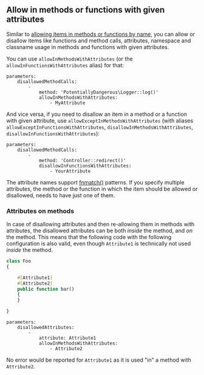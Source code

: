 ## Allow in methods or functions with given attributes

Similar to [allowing items in methods or functions by name](allow-in-methods.md), you can allow or disallow items like functions and method calls, attributes, namespace and classname usage in methods and functions with given attributes.

You can use `allowInMethodsWithAttributes` (or the `allowInFunctionsWithAttributes` alias) for that:

```neon
parameters:
    disallowedMethodCalls:
        -
            method: 'PotentiallyDangerous\Logger::log()'
            allowInMethodsWithAttributes:
                - MyAttribute
```

And vice versa, if you need to disallow an item in a method or a function with given attribute, use `allowExceptInMethodsWithAttributes` (with aliases `allowExceptInFunctionsWithAttributes`, `disallowInMethodsWithAttributes`, `disallowInFunctionsWithAttributes`):

```neon
parameters:
    disallowedMethodCalls:
        -
            method: 'Controller::redirect()'
            disallowInFunctionsWithAttributes:
                - YourAttribute
```

The attribute names support [fnmatch()](https://www.php.net/function.fnmatch) patterns. If you specify multiple attributes, the method or the function in which the item should be allowed or disallowed, needs to have just one of them.

### Attributes on methods

In case of disallowing attributes and then re-allowing them in methods with attributes, the disallowed attributes can be both _inside_ the method, and _on_ the method.
This means that the following code with the following configuration is also valid, even though `Attribute1` is technically not used _inside_ the method.

```php
class Foo
{

    #[Attribute1]
    #[Attribute2]
    public function bar()
    {
    }

}
```

```neon
parameters:
    disallowedAttributes:
        -
            attribute: Attribute1
            allowInMethodsWithAttributes:
                - Attribute2
```

No error would be reported for `Attribute1` as it is used "in" a method with `Attribute2`.
